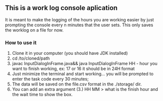 ## This is a work log console aplication 
It is meant to make the logging of the hours you are working easier by just prompting the console every n minutes that the user sets.
This only saves the worklog on a file for now.

### How to use it
1. Clone it in your computer (you should have JDK installed)
2. cd /to/cloned/path
3. javac InputDialogInFrame.java&& java InputDialogInFrame HH - hour you want to finish working, ex: 17 or 16 it should be in 24H format
4. Just minimize the terminal and start working... you will be prompted to enter the task code every 30 minutes;
5. The data will be saved on the file.csv format in the ./storage/ dir.
6. You can add an extra argument (3.) HH MM > what is the finish hour and the wait time to show the box.